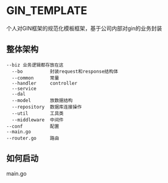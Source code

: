 # GIN_TEMPLATE
个人对GIN框架的规范化模板框架，基于公司内部对gin的业务封装  
## 整体架构  
```
--biz 业务逻辑都存放在这  
  --bo          封装request和response结构体
  --common      常量
  --handler     controller
  --service  
  --dal  
  --model       放数据结构
  --repository  数据库连接操作
  --util        工具类
  --middleware  中间件
--conf          配置
--main.go  
--router.go     路由
```
## 如何启动
main.go
